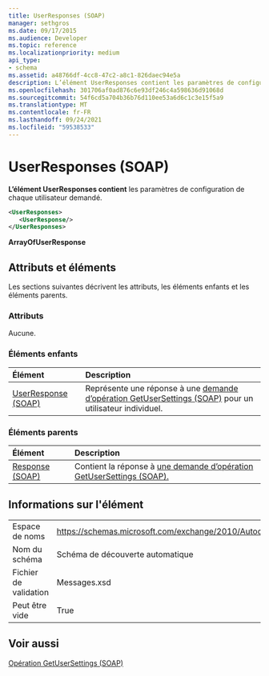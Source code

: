 ```yaml
---
title: UserResponses (SOAP)
manager: sethgros
ms.date: 09/17/2015
ms.audience: Developer
ms.topic: reference
ms.localizationpriority: medium
api_type:
- schema
ms.assetid: a48766df-4cc8-47c2-a8c1-826daec94e5a
description: L’élément UserResponses contient les paramètres de configuration de chaque utilisateur demandé.
ms.openlocfilehash: 301706af0ad876c6e93df246c4a598636d91068d
ms.sourcegitcommit: 54f6cd5a704b36b76d110ee53a6d6c1c3e15f5a9
ms.translationtype: MT
ms.contentlocale: fr-FR
ms.lasthandoff: 09/24/2021
ms.locfileid: "59538533"
---
```

# <a name="userresponses-soap"></a>UserResponses (SOAP)

**L’élément UserResponses contient** les paramètres de configuration de chaque utilisateur demandé. 
  
```XML
<UserResponses>
   <UserResponse/>
</UserResponses>
```

 **ArrayOfUserResponse**
## <a name="attributes-and-elements"></a>Attributs et éléments

Les sections suivantes décrivent les attributs, les éléments enfants et les éléments parents.
  
### <a name="attributes"></a>Attributs

Aucune.
  
### <a name="child-elements"></a>Éléments enfants

|**Élément**|**Description**|
|:-----|:-----|
|[UserResponse (SOAP)](userresponse-soap.md) <br/> |Représente une réponse à une [demande d’opération GetUserSettings (SOAP)](getusersettings-operation-soap.md) pour un utilisateur individuel.  <br/> |
   
### <a name="parent-elements"></a>Éléments parents

|**Élément**|**Description**|
|:-----|:-----|
|[Response (SOAP)](response-soap.md) <br/> |Contient la réponse à [une demande d’opération GetUserSettings (SOAP).](getusersettings-operation-soap.md)  <br/> |
   
## <a name="element-information"></a>Informations sur l'élément

|||
|:-----|:-----|
|Espace de noms  <br/> |https://schemas.microsoft.com/exchange/2010/Autodiscover  <br/> |
|Nom du schéma  <br/> |Schéma de découverte automatique  <br/> |
|Fichier de validation  <br/> |Messages.xsd  <br/> |
|Peut être vide  <br/> |True  <br/> |
   
## <a name="see-also"></a>Voir aussi



[Opération GetUserSettings (SOAP)](getusersettings-operation-soap.md)

